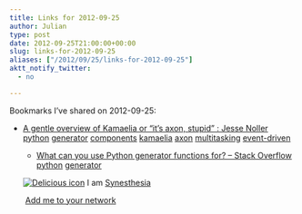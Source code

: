 ```yaml
---
title: Links for 2012-09-25
author: Julian
type: post
date: 2012-09-25T21:00:00+00:00
slug: links-for-2012-09-25 
aliases: ["/2012/09/25/links-for-2012-09-25"]
aktt_notify_twitter:
  - no

---
```

Bookmarks I&#8217;ve shared on 2012-09-25:

  * [A gentle overview of Kamaelia or &ldquo;it&rsquo;s axon, stupid&rdquo; : Jesse Noller][1] 
    [python][2] [generator][3] [components][4] [kamaelia][5] [axon][6] [multitasking][7] [event-driven][8] </li> 
    
      * [What can you use Python generator functions for? &#8211; Stack Overflow][9] 
        [python][2] [generator][3] </li> </ul> 
        
        <p class="deliciouslink">
          <a href="https://del.icio.us/synesthesia" title="See all my bookmarks on del.icio.us"><img src="https://www.synesthesia.co.uk/images/deliciousicon.jpg" alt="Delicious icon" /></a>&nbsp;I am <a href="https://del.icio.us/synesthesia" title="See all my bookmarks on del.icio.us">Synesthesia</a>
        </p>
        
        <p class="deliciouslink">
          <a href="https://del.icio.us/network?add=synesthesia" title="Add me to your del.icio.us network"><img src="https://www.synesthesia.co.uk/images/add.gif" alt="" /></a>&nbsp;<a href="https://del.icio.us/network?add=synesthesia" title="Add me to your del.icio.us network">Add me to your network</a>
        </p>

 [1]: https://jessenoller.com/2009/01/29/a-gentle-overview-of-kamaelia-or-its-axon-stupid/
 [2]: https://www.delicious.com/synesthesia/python
 [3]: https://www.delicious.com/synesthesia/generator
 [4]: https://www.delicious.com/synesthesia/components
 [5]: https://www.delicious.com/synesthesia/kamaelia
 [6]: https://www.delicious.com/synesthesia/axon
 [7]: https://www.delicious.com/synesthesia/multitasking
 [8]: https://www.delicious.com/synesthesia/event-driven
 [9]: https://stackoverflow.com/questions/102535/what-can-you-use-python-generator-functions-for